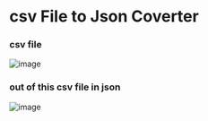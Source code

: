 
# csv File to Json Coverter

### csv file 


![image](https://user-images.githubusercontent.com/32159491/229118590-bb92691b-437d-4f23-8d76-379ae6fcef05.png)


### out of this csv file in json


![image](https://user-images.githubusercontent.com/32159491/229119861-9018a417-4a76-4bec-859a-27f8c2e80186.png)
